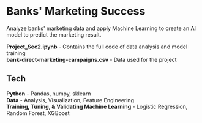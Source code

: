 # Banks' Marketing Success
Analyze banks' marketing data and apply Machine Learning to create an AI model to predict the marketing result.

**Project_Sec2.ipynb** - Contains the full code of data analysis and model training  
**bank-direct-marketing-campaigns.csv** - Data used for the project

## Tech
**Python** - Pandas, numpy, sklearn    
**Data** - Analysis, Visualization, Feature Engineering    
**Training, Tuning, & Validating Machine Learning** - Logistic Regression, Random Forest, XGBoost 
